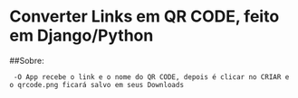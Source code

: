 ﻿# Converter Links em QR CODE, feito em Django/Python
 
##Sobre:
 
     -O App recebe o link e o nome do QR CODE, depois é clicar no CRIAR e o qrcode.png ficará salvo em seus Downloads 
